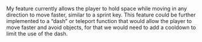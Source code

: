 My feature currently allows the player to hold space while moving in any direction to move faster, similar to a sprint key. This feature could be further implemented to a “dash” or teleport function that would allow the player to move faster and avoid objects, for that we would need to add a cooldown to limit the use of the dash.
